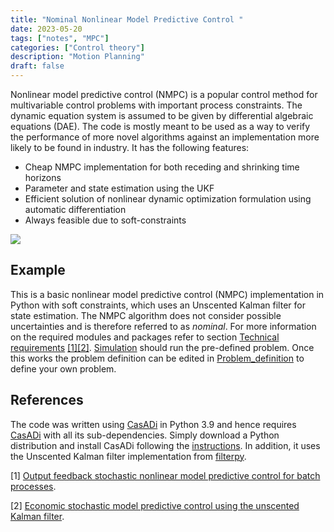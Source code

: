 ```yaml
---
title: "Nominal Nonlinear Model Predictive Control "
date: 2023-05-20
tags: ["notes", "MPC"]
categories: ["Control theory"]
description: "Motion Planning"
draft: false
---
```

Nonlinear model predictive control (NMPC) is a popular control method for multivariable control problems with important process constraints. The dynamic equation system is assumed to be given by differential algebraic equations (DAE). The code is mostly meant to be used as a way to verify the performance of more novel algorithms against an implementation more likely to be found in industry. It has the following features: 

* Cheap NMPC implementation for both receding and shrinking time horizons
* Parameter and state estimation using the UKF
* Efficient solution of nonlinear dynamic optimization formulation using automatic differentiation
* Always feasible due to soft-constraints

![](https://www.researchgate.net/profile/Eric-Bradford/publication/332637986/figure/fig12/AS:812403809845250@1570703570114/Temperature-trajectories-of-100-MC-simulation-for-nominal-NMPC.jpg)

## Example
This is a basic nonlinear model predictive control (NMPC) implementation in Python with soft constraints, which uses an Unscented Kalman filter for state estimation. The NMPC algorithm does not consider possible uncertainties and is therefore referred to as *nominal*. For more information on the required modules and packages refer to section [Technical requirements](#Tr) [[1]](#1)[[2]](#2). [Simulation](https://github.com/phatcvo/Nominal-Nonlinear-Model-Predictive-Control/blob/main/Simulation.py) should run the pre-defined problem. Once this works the problem definition can be edited in [Problem_definition](https://github.com/phatcvo/Nominal-Nonlinear-Model-Predictive-Control/blob/main/Problem_defination.py) to define your own problem.


## References
The code was written using [CasADi](https://web.casadi.org/) in Python 3.9 and hence requires [CasADi](https://web.casadi.org/) with all its sub-dependencies. Simply download a Python distribution and install CasADi following the [instructions](https://github.com/casadi/casadi/wiki/InstallationInstructions). In addition, it uses the Unscented Kalman filter implementation from [filterpy](https://filterpy.readthedocs.io/en/latest/). 

[1] [Output feedback stochastic nonlinear model predictive control for batch processes](https://www.sciencedirect.com/science/article/pii/S0098135419300286). 
<a name="1">
</a>

[2] [Economic stochastic model predictive control using the unscented Kalman filter](https://www.sciencedirect.com/science/article/pii/S2405896318320196). 
<a name="2">
</a>

